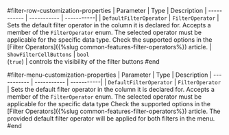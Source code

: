 #filter-row-customization-properties
| Parameter      | Type | Description
| ----------- | ----------- | -----------|
| `DefaultFilterOperator` | `FilterOperator` | Sets the default filter operator in the column it is declared for. Accepts a member of the `FilterOperator` enum. The selected operator must be applicable for the specific data type. Check the supported options in the [Filter Operators]({%slug common-features-filter-operators%}) article.
| `ShowFilterCellButtons` | `bool` <br/> (`true`) | controls the visibility of the filter buttons
#end

#filter-menu-customization-properties
| Parameter      | Type | Description
| ----------- | ----------- | -----------|
| `DefaultFilterOperator` | `FilterOperator` | Sets the default filter operator in the column it is declared for. Accepts a member of the `FilterOperator` enum. The selected operator must be applicable for the specific data type Check the supported options in the [Filter Operators]({%slug common-features-filter-operators%}) article. The provided default filter operator will be applied for both filters in the menu.
#end